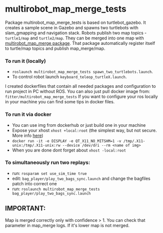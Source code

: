 # multirobot_map_merge_tests

Package multirobot_map_merge_tests is based on turtlebot_gazebo. It creates a sample scene in Gazebo and spawns two turtlebots with slam_gmapping and navigation stack.
Robots publish two map topics - `turtle1/map` and `turtle2/map`.
They can be merged into one map with [multirobot_map_merge package](http://wiki.ros.org/multirobot_map_merge).
That package automatically register itself to turtle/map topics and publish map_merge/map.

### To run it (locally)
- `roslaunch multirobot_map_merge_tests spawn_two_turtlebots.launch`.
- To control robot launch `keyboard_teleop_turtleX.launch`.

I created dockerfiles that contain all needed packages and configuration to run project in PC without ROS. You can also just pull docker image from: `fitter/multirobot_map_merge_tests`
If you want to configure your ros locally in your machine you can find some tips in docker files.

### To run it via docker
- You can use img from dockerhub or just build one in your machine
- Expose your xhost `xhost +local:root` (the simplest way, but not secure. More info  [here](http://wiki.ros.org/docker/Tutorials/GUI))
- `docker run -it -e DISPLAY -e QT_X11_NO_MITSHM=1 -v /tmp/.X11-unix:/tmp/.X11-unix:rw --device /dev/dri --rm <name of img>`
- When you are done dont forget about `xhost -local:root`

### To simultaneously run two replays:
- run: `rosparam set use_sim_time true`
- edit: `bag_player/play_two_bags_sync.launch` and change the bagfiles patch into correct one
- run: `roslaunch multirobot_map_merge_tests bag_player/play_two_bags_sync.launch`

## IMPORTANT:
Map is merged correctly only with confidence > 1. You can check that parameter in map_merge logs. If it's lower map is not merged.
